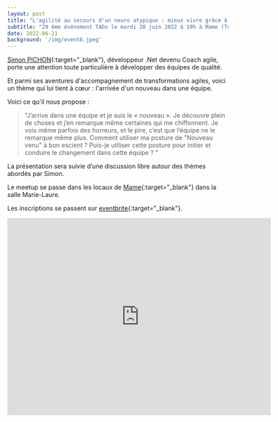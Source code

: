 ```yaml
---
layout: post
title: "L'agilité au secours d'un neuro atypique : mieux vivre grâce à cette méthode"
subtitle: "29 ème événement TADx le mardi 28 juin 2022 à 19h à Mame (Tours, 37)"
date: 2022-06-21
background: '/img/event6.jpeg'
---
```


[Simon PICHON](https://www.linkedin.com/in/simon-pichon/){:target="_blank"}, développeur .Net devenu Coach agile, porte une attention toute particulière à développer des équipes de qualité.

Et parmi ses aventures d'accompagnement de transformations agiles, voici un thème qui lui tient à cœur : l'arrivée d'un nouveau dans une équipe.

Voici ce qu'il nous propose :

>"J’arrive dans une équipe et je suis le « nouveau ». Je découvre plein de choses et j’en remarque même certaines qui me chiffonnent. Je vois même parfois des horreurs, et le pire, c’est que l’équipe ne le remarque même plus.
>Comment utiliser ma posture de "Nouveau venu" à bon escient ? Puis-je utiliser cette posture pour initier et conduire le changement dans cette équipe ? "

La présentation sera suivie d’une discussion libre autour des thèmes abordés par Simon.

Le meetup se passe dans les locaux de [Mame](https://mame-tours.com/){:target="_blank"} dans la salle Marie-Laure.

Les inscriptions se passent sur [eventbrite](https://www.eventbrite.fr/e/billets-tadx-comment-maximiser-leffet-nouveau-venu-dans-une-equipe-365405496677){:target="_blank"}.

<iframe src="https://www.google.com/maps/embed?pb=!1m14!1m8!1m3!1d5401.937664338934!2d0.668619!3d47.393041!3m2!1i1024!2i768!4f13.1!3m3!1m2!1s0x0%3A0xf59dd58d55f79b77!2sMAME!5e0!3m2!1sfr!2sfr!4v1572774528763!5m2!1sfr!2sfr" width="600" height="450" frameborder="0" style="border:0;" allowfullscreen=""></iframe>
